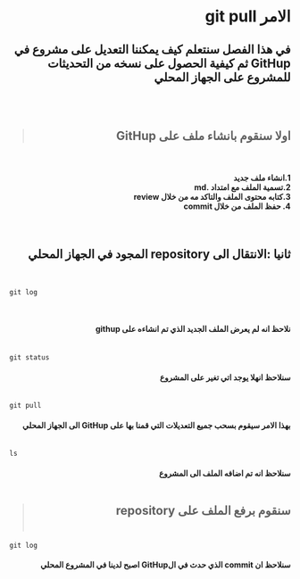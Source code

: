 #  <div dir=rtl> الامر git pull </div>
## <div dir=rtl>في هذا الفصل سنتعلم كيف يمكننا التعديل على مشروع في GitHup ثم كيفية  الحصول على نسخه من التحديثات للمشروع على الجهاز المحلي     </div>
 <br>
 <br>

  > ## <div dir=rtl> اولا سنقوم بانشاء ملف على GitHup </div>

<br> 

#### <div dir=rtl> 1.انشاء ملف جديد <br> 2.تسمية الملف مع امتداد  .md  <br>3.كتابه محتوى الملف والتاكد مه من خلال review <br> 4. حفظ الملف من خلال commit </div>


<br>


 ## <div dir=rtl>ثانيا :الانتقال الى repository المجود في الجهاز المحلي  </div>

<br>


```
git log 
```
<br>

#### <div dir =rtl > نلاحظ انه لم يعرض الملف الجديد الذي تم انشاءه على githup  </div><br>

```
git status
```

#### <div dir =rtl > سنلاحظ انهلا يوجد اتي تغير على المشروع    </div><br>

```
git pull
```

#### <div dir =rtl >  بهذا الامر سيقوم بسحب جميع التعديلات التي قمنا بها على GitHup  الى الجهاز المحلي  </div><br>
```
ls 

```
#### <div dir =rtl > سنلاحظ انه تم اضافه الملف الى المشروع   </div><br>

 > ## <div dir=rtl> سنقوم برفع الملف على repository  </div><br>

```
git log 
```
 #### <div dir =rtl >سنلاحظ ان commit الذي حدث في الGitHup اصبح لدينا في المشروع المحلي   </div><br>





